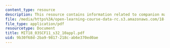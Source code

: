 ```yaml
---
content_type: resource
description: This resource contains information related to companion matrices.
file: /media/https%3A/open-learning-course-data-rc.s3.amazonaws.com/18-03sc-differential-equations-fall-2011/9b30f68d2ba99817218cab6e370ed0ae_MIT18_03SCF11_s32_10appl.pdf
file_type: application/pdf
resourcetype: Document
title: MIT18_03SCF11_s32_10appl.pdf
uid: 9b30f68d-2ba9-9817-218c-ab6e370ed0ae
---
```

